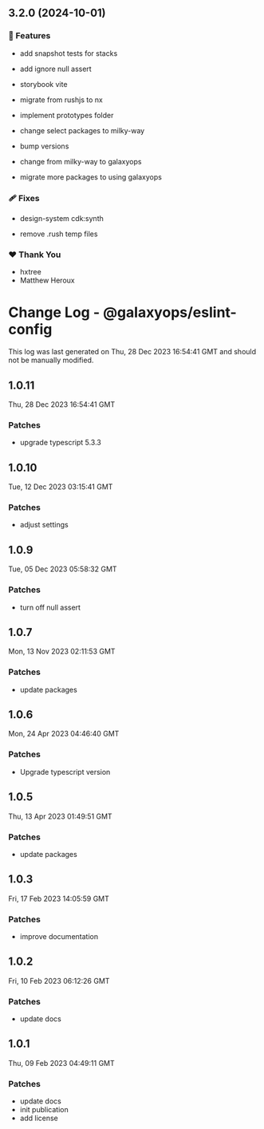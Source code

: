 ## 3.2.0 (2024-10-01)

### 🚀 Features

- add snapshot tests for stacks

- add ignore null assert

- storybook vite

- migrate from rushjs to nx

- implement prototypes folder

- change select packages to milky-way

- bump versions

- change from milky-way to galaxyops

- migrate more packages to using galaxyops

### 🩹 Fixes

- design-system cdk:synth

- remove .rush temp files

### ❤️ Thank You

- hxtree
- Matthew Heroux

# Change Log - @galaxyops/eslint-config

This log was last generated on Thu, 28 Dec 2023 16:54:41 GMT and should not be
manually modified.

## 1.0.11

Thu, 28 Dec 2023 16:54:41 GMT

### Patches

- upgrade typescript 5.3.3

## 1.0.10

Tue, 12 Dec 2023 03:15:41 GMT

### Patches

- adjust settings

## 1.0.9

Tue, 05 Dec 2023 05:58:32 GMT

### Patches

- turn off null assert

## 1.0.7

Mon, 13 Nov 2023 02:11:53 GMT

### Patches

- update packages

## 1.0.6

Mon, 24 Apr 2023 04:46:40 GMT

### Patches

- Upgrade typescript version

## 1.0.5

Thu, 13 Apr 2023 01:49:51 GMT

### Patches

- update packages

## 1.0.3

Fri, 17 Feb 2023 14:05:59 GMT

### Patches

- improve documentation

## 1.0.2

Fri, 10 Feb 2023 06:12:26 GMT

### Patches

- update docs

## 1.0.1

Thu, 09 Feb 2023 04:49:11 GMT

### Patches

- update docs
- init publication
- add license
